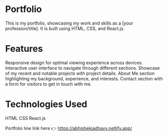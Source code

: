 # Portfolio
This is my portfolio, showcasing my work and skills as a [your profession/title]. It is built using HTML, CSS, and React.js.

# Features
Responsive design for optimal viewing experience across devices.
Interactive user interface to navigate through different sections.
Showcase of my recent and notable projects with project details.
About Me section highlighting my background, experience, and interests.
Contact section with a form for visitors to get in touch with me.

# Technologies Used
HTML
CSS
React.js

Portfolio line link here 👉 https://abhishekjadhavv.netlify.app/
